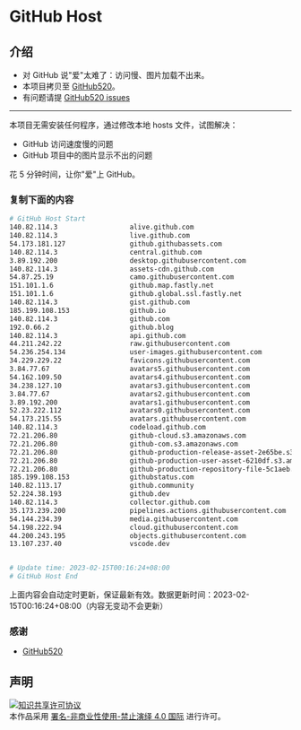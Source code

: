 # GitHub Host
## 介绍
- 对 GitHub 说"爱"太难了：访问慢、图片加载不出来。
- 本项目拷贝至 [GitHub520](https://github.com/521xueweihan/GitHub520)。
- 有问题请提 [GitHub520 issues](https://github.com/521xueweihan/GitHub520/issues/new)

---

本项目无需安装任何程序，通过修改本地 hosts 文件，试图解决：
- GitHub 访问速度慢的问题
- GitHub 项目中的图片显示不出的问题

花 5 分钟时间，让你"爱"上 GitHub。

### 复制下面的内容
```bash
# GitHub Host Start
140.82.114.3                  alive.github.com
140.82.114.3                  live.github.com
54.173.181.127                github.githubassets.com
140.82.114.3                  central.github.com
3.89.192.200                  desktop.githubusercontent.com
140.82.114.3                  assets-cdn.github.com
54.87.25.19                   camo.githubusercontent.com
151.101.1.6                   github.map.fastly.net
151.101.1.6                   github.global.ssl.fastly.net
140.82.114.3                  gist.github.com
185.199.108.153               github.io
140.82.114.3                  github.com
192.0.66.2                    github.blog
140.82.114.3                  api.github.com
44.211.242.22                 raw.githubusercontent.com
54.236.254.134                user-images.githubusercontent.com
34.229.229.22                 favicons.githubusercontent.com
3.84.77.67                    avatars5.githubusercontent.com
54.162.109.50                 avatars4.githubusercontent.com
34.238.127.10                 avatars3.githubusercontent.com
3.84.77.67                    avatars2.githubusercontent.com
3.89.192.200                  avatars1.githubusercontent.com
52.23.222.112                 avatars0.githubusercontent.com
54.173.215.55                 avatars.githubusercontent.com
140.82.114.3                  codeload.github.com
72.21.206.80                  github-cloud.s3.amazonaws.com
72.21.206.80                  github-com.s3.amazonaws.com
72.21.206.80                  github-production-release-asset-2e65be.s3.amazonaws.com
72.21.206.80                  github-production-user-asset-6210df.s3.amazonaws.com
72.21.206.80                  github-production-repository-file-5c1aeb.s3.amazonaws.com
185.199.108.153               githubstatus.com
140.82.113.17                 github.community
52.224.38.193                 github.dev
140.82.114.3                  collector.github.com
35.173.239.200                pipelines.actions.githubusercontent.com
54.144.234.39                 media.githubusercontent.com
54.198.222.94                 cloud.githubusercontent.com
44.200.243.195                objects.githubusercontent.com
13.107.237.40                 vscode.dev


# Update time: 2023-02-15T00:16:24+08:00
# GitHub Host End

```
上面内容会自动定时更新，保证最新有效。数据更新时间：2023-02-15T00:16:24+08:00（内容无变动不会更新）

### 感谢

- [GitHub520](https://github.com/521xueweihan/GitHub520)

## 声明
<a rel="license" href="https://creativecommons.org/licenses/by-nc-nd/4.0/deed.zh"><img alt="知识共享许可协议" style="border-width: 0" src="https://licensebuttons.net/l/by-nc-nd/4.0/88x31.png"></a><br>本作品采用 <a rel="license" href="https://creativecommons.org/licenses/by-nc-nd/4.0/deed.zh">署名-非商业性使用-禁止演绎 4.0 国际</a> 进行许可。